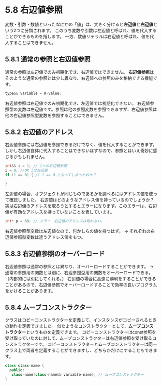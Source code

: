 # 5.8 右辺値参照
変数・引数・数値といったなにかの「値」は、大きく分けると**左辺値**と**右辺値**という2つに分類されます。
このうち変数や引数は左辺値と呼ばれ、値を代入することができるものを指します。
一方、数値リテラルは右辺値と呼ばれ、値を代入することはできません。

## 5.8.1 通常の参照と右辺値参照
通常の参照は左辺値でのみ初期化でき、右辺値ではできません。
**右辺値参照**はそのような通常の参照とは少し異なり、右辺値への参照のみを格納できる機能です。

```C++
type&& variable = R-value; 
```

右辺値参照は右辺値でのみ初期化でき、左辺値では初期化できない。
右辺値参照型の変数は左辺値です。参照は他の参照変数を参照できますが、右辺値参照は他の右辺値参照型変数を参照することはできません。

## 5.8.2 右辺値のアドレス
右辺値参照には右辺値を参照できるだけでなく、値を代入することができます。しかし右辺値自体に代入することはできないはずなので、参照とはいえ奇妙に感じるかもしれません。

```C++
int&& i = 1; // 1への右辺値参照
i = 0; //OK iは左辺値
if (1 == 0) { // 1 == 0 となってしまったのか？

}
```
左辺値の場合、オブジェクトが同じものであるかを調べるにはアドレス値を使って確認しました。
右辺値はどのようなアドレス値を持っているのでしょうか？
実は右辺値のアドレスを取ろうとするとエラーになります。このエラーは、右辺値が有効なアドレスを持っていないことを表しています。
```C++
int* p = &0; // エラー　右辺値のアドレスは取れない。
```

右辺値参照型変数は左辺値なので、何かしらの値を持つはず。
-> それぞれの右辺値参照型変数は違うアドレス値をもつ。

## 5.8.3 右辺値参照のオーバーロード
右辺値参照は通常の参照とは異なり、オーバーロードすることができます。
-> 通常の参照用の関数とは別に、右辺参照型用の関数をオーバーロードできる。（内部的には別にしてくれる。）
右辺値の場合に高速に勝利をすることができることがあるので、右辺値参照でオーバーロードすることで効率の良いプログラムをかけることがあります。

## 5.8.4 ムーブコンストラクター
クラスはコピーコンストラクターを定義して、インスタンスがコピーされるときの動作を定義できました。
似たようなコンストラクターとして、**ムーブコンストラクター**というものを定義できます。
コピーコンストラクターはconst参照を受け取っていたのに対して、ムーブコンストラクターは右辺値参照を受け取るコンストラクターです。
コピーコンストラクターとムーブコンストラクターは同一クラス上で両者を定義することができますし、どちらかだけにすることもできます。
```C++
class class-name {
  public:
   class-name(class-name&& variable-name); // ムーブコンストラクター
}
```

